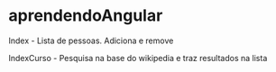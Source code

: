 # aprendendoAngular

Index - Lista de pessoas. Adiciona e remove

IndexCurso - Pesquisa na base do wikipedia e traz resultados na lista
